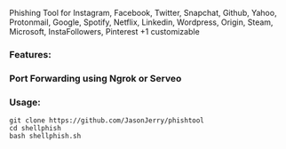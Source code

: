 Phishing Tool for Instagram, Facebook, Twitter, Snapchat, Github, Yahoo, Protonmail, Google, Spotify, Netflix, Linkedin, Wordpress, Origin, Steam, Microsoft, InstaFollowers, Pinterest +1 customizable

### Features:
### Port Forwarding using Ngrok or Serveo

### Usage:
```
git clone https://github.com/JasonJerry/phishtool
cd shellphish
bash shellphish.sh
```

